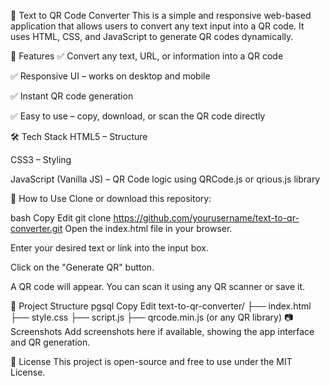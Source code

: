 🧾 Text to QR Code Converter
This is a simple and responsive web-based application that allows users to convert any text input into a QR code. It uses HTML, CSS, and JavaScript to generate QR codes dynamically.

🔗 Features
✅ Convert any text, URL, or information into a QR code

✅ Responsive UI – works on desktop and mobile

✅ Instant QR code generation

✅ Easy to use – copy, download, or scan the QR code directly

🛠️ Tech Stack
HTML5 – Structure

CSS3 – Styling

JavaScript (Vanilla JS) – QR Code logic using QRCode.js or qrious.js library

🚀 How to Use
Clone or download this repository:

bash
Copy
Edit
git clone https://github.com/yourusername/text-to-qr-converter.git
Open the index.html file in your browser.

Enter your desired text or link into the input box.

Click on the "Generate QR" button.

A QR code will appear. You can scan it using any QR scanner or save it.

📁 Project Structure
pgsql
Copy
Edit
text-to-qr-converter/
├── index.html
├── style.css
├── script.js
├── qrcode.min.js (or any QR library)
📷 Screenshots
Add screenshots here if available, showing the app interface and QR generation.

📄 License
This project is open-source and free to use under the MIT License.

